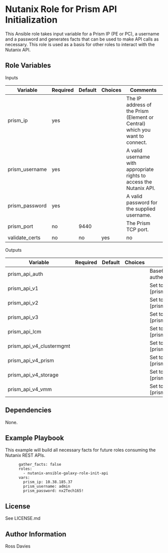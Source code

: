 Nutanix Role for Prism API Initialization
=========

This Ansible role takes input variable for a Prism IP (PE or PC), a username and a password and generates facts that can be used to make API calls as necessary. This role is used as a basis for other roles to interact with the Nutanix API.


Role Variables
--------------

Inputs

| Variable                 | Required | Default | Choices                   | Comments                                                                    |
|--------------------------|----------|---------|---------------------------|-----------------------------------------------------------------------------|
| prism_ip                 | yes      |         |                           | The IP address of the Prism (Element or Central) which you want to connect. |
| prism_username           | yes      |         |                           | A valid username with appropriate rights to access the Nutanix API.         |
| prism_password           | yes      |         |                           | A valid password for the supplied username.                                 |
| prism_port               | no       | 9440    |                           | The Prism TCP port.                                                         |
| validate_certs           | no       | no      | yes | no                  | Whether to check if Prism UI certificates are valid.                        |


Outputs

| Variable                 | Required | Default | Choices                   | Comments                                                                    |
|--------------------------|----------|---------|---------------------------|-----------------------------------------------------------------------------|
| prism_api_auth           |          |         |                           | Base64 encoded string for be used for basic authentication                  |
| prism_api_v1             |          |         |                           | Set to https://[prism_ip]:[prism_port]/PrismGateway/services/rest/v1        |
| prism_api_v2             |          |         |                           | Set to https://[prism_ip]:[prism_port]/PrismGateway/services/rest/v2.0      |
| prism_api_v3             |          |         |                           | Set to https://[prism_ip]:[prism_port]/api/nutanix/v3                       |
| prism_api_lcm            |          |         |                           | Set to https://[prism_ip]:[prism_port]/lcm/v1.r0.b1                         |
| prism_api_v4_clustermgmt |          |         |                           | Set to https://[prism_ip]:[prism_port]/api/clustermgmt/v4.0.a1              |
| prism_api_v4_prism       |          |         |                           | Set to https://[prism_ip]:[prism_port]/api/prism/v4.0.a1                    |
| prism_api_v4_storage     |          |         |                           | Set to https://[prism_ip]:[prism_port]/api/storage/v4.0.a2                  |
| prism_api_v4_vmm         |          |         |                           | Set to https://[prism_ip]:[prism_port]/api/vmm/v4.0.a1                      |


Dependencies
------------

None.

Example Playbook
----------------

This example will build all necessary facts for future roles consuming the Nutanix REST APIs.

```    - hosts: prism_element
      gather_facts: false
      roles:
        - nutanix-ansible-galaxy-role-init-api
      vars:
        prism_ip: 10.38.185.37
        prism_username: admin
        prism_password: nx2Tech165!
```

License
-------

See LICENSE.md

Author Information
------------------

Ross Davies
